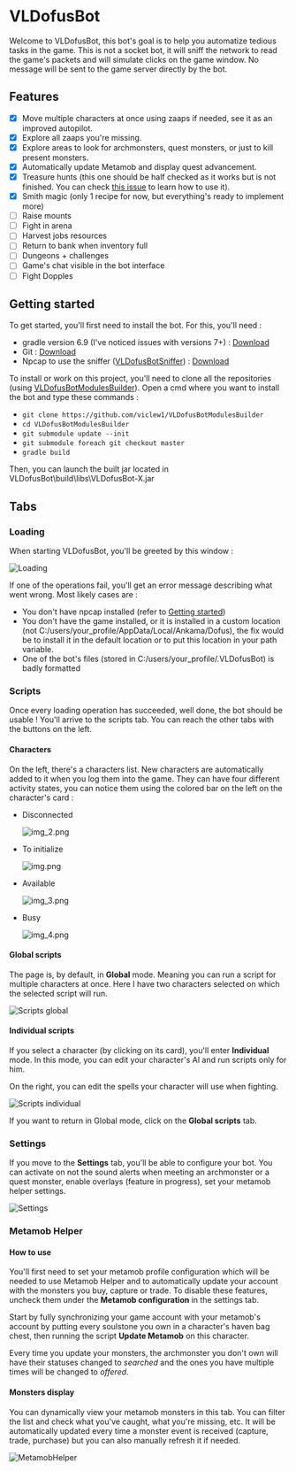 # VLDofusBot

Welcome to VLDofusBot, this bot's goal is to help you automatize tedious tasks in the game. This is not a socket bot, it
will sniff the network to read the game's packets and will simulate clicks on the game window. No message will be sent
to the game server directly by the bot.

## Features

- [x] Move multiple characters at once using zaaps if needed, see it as an improved autopilot.
- [x] Explore all zaaps you're missing.
- [x] Explore areas to look for archmonsters, quest monsters, or just to kill present monsters.
- [x] Automatically update Metamob and display quest advancement.
- [x] Treasure hunts (this one should be half checked as it works but is not finished. You can
  check [this issue](https://github.com/viclew1/VLDofusBot/issues/8) to learn how to use it).
- [x] Smith magic (only 1 recipe for now, but everything's ready to implement more)
- [ ] Raise mounts
- [ ] Fight in arena
- [ ] Harvest jobs resources
- [ ] Return to bank when inventory full
- [ ] Dungeons + challenges
- [ ] Game's chat visible in the bot interface
- [ ] Fight Dopples

## Getting started

To get started, you'll first need to install the bot. For this, you'll need :

- gradle version 6.9 (I've noticed issues with versions 7+) : [Download](https://gradle.org/releases/)
- Git : [Download](https://git-scm.com/downloads)
- Npcap to use the
  sniffer ([VLDofusBotSniffer](https://github.com/viclew1/VLDofusBotSniffer)) : [Download](https://npcap.com/#download)

To install or work on this project, you'll need to clone all the repositories
(using [VLDofusBotModulesBuilder](https://github.com/viclew1/VLDofusBotModulesBuilder)). Open a cmd where you want to
install the bot and type these commands :

- ```git clone https://github.com/viclew1/VLDofusBotModulesBuilder```
- ```cd VLDofusBotModulesBuilder```
- ```git submodule update --init```
- ```git submodule foreach git checkout master```
- ```gradle build```

Then, you can launch the built jar located in VLDofusBot\build\libs\VLDofusBot-X.jar

## Tabs

### Loading

When starting VLDofusBot, you'll be greeted by this window :

![Loading](demo/loading_screen.png)

If one of the operations fail, you'll get an error message describing what went wrong.
Most likely cases are :

- You don't have npcap installed (refer to [Getting started](#getting-started))
- You don't have the game installed, or it is installed in a custom location
  (not C:/users/your_profile/AppData/Local/Ankama/Dofus), the fix would be to install it in the default location or to
  put this location in your path variable.
- One of the bot's files (stored in C:/users/your_profile/.VLDofusBot) is badly formatted

### Scripts

Once every loading operation has succeeded, well done, the bot should be usable ! You'll arrive to the scripts tab.
You can reach the other tabs with the buttons on the left.

#### Characters

On the left, there's a characters list. New characters are automatically added to it when you log them into the game.
They can have four different activity states, you can notice them using the colored bar on the left on the character's
card :

- Disconnected

  ![img_2.png](demo/status_disconnected.png)
- To initialize

  ![img.png](demo/status_to_initialize.png)
- Available

  ![img_3.png](demo/status_available.png)
- Busy

  ![img_4.png](demo/status_busy.png)

#### Global scripts

The page is, by default, in **Global** mode. Meaning you can run a script for multiple characters at once. Here I have
two characters selected on which the selected script will run.

![Scripts global](demo/scripts_screen_global.png)

#### Individual scripts

If you select a character (by clicking on its card), you'll enter **Individual** mode. In this mode, you can edit
your character's AI and run scripts only for him.

On the right, you can edit the spells your character will use when fighting.

![Scripts individual](demo/scripts_screen_individual.png)

If you want to return in Global mode, click on the **Global scripts** tab.

### Settings

If you move to the **Settings** tab, you'll be able to configure your bot. You can activate on not the sound alerts when
meeting an archmonster or a quest monster, enable overlays (feature in progress), set your metamob helper settings.

![Settings](demo/settings_screen.png)

### Metamob Helper

#### How to use

You'll first need to set your metamob profile configuration which will be needed to
use Metamob Helper and to automatically update your account with the monsters you buy, capture or
trade. To disable these features, uncheck them under the **Metamob configuration** in the settings tab.

Start by fully synchronizing your game account with your metamob's account by putting every soulstone you own in a
character's haven bag chest, then running the script **Update Metamob** on this character.

Every time you update your monsters, the archmonster you don't own will have their statuses changed to *searched* and
the ones you have multiple times will be changed to *offered*.

#### Monsters display

You can dynamically view your metamob monsters in this tab. You can filter the list and check what you've caught, what
you're missing, etc. It will be automatically updated every time a monster event is received (capture, trade,
purchase) but you can also manually refresh it if needed.

![MetamobHelper](demo/metamob_screen.png)